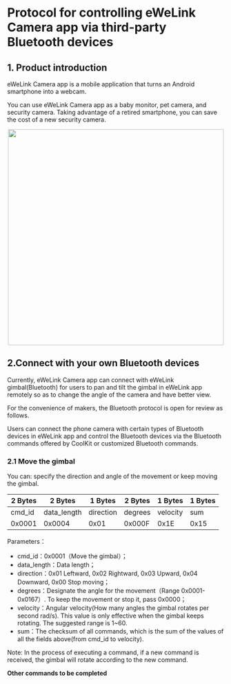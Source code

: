 <!--
 * @Author: Carl
 * @Date: 2021-01-29 18:11:12
 * @LastEditors: Carl
 * @LastEditTime: 2021-02-03 17:34:03
-->

# Protocol for controlling eWeLink Camera app via third-party Bluetooth devices

## 1. Product introduction

eWeLink Camera app is a mobile application that turns an Android smartphone into a webcam.

You can use eWeLink Camera app as a baby monitor, pet camera, and security camera. Taking advantage of a retired smartphone, you can save the cost of a new security camera.  

<div align=center>
<img src="./1.jpg" width="500" height="auto" />
</div>

## 2.Connect with your own Bluetooth devices

Currently, eWeLink Camera app can connect with eWeLink gimbal(Bluetooth) for users to pan and tilt the gimbal in eWeLink app remotely so as to change the angle of the camera and have better view.

For the convenience of makers, the Bluetooth protocol is open for review as follows.

Users can connect the phone camera with certain types of Bluetooth devices in eWeLink app and control the Bluetooth devices via the Bluetooth commands offered by CoolKit or customized Bluetooth commands.

### 2.1 Move the gimbal

You can: specify the direction and angle of the movement or keep moving the gimbal.

| 2 Bytes | 2 Bytes     | 1 Bytes   | 2 Bytes | 1 Bytes  |      1 Bytes |
| ------- | ----------- | --------- | ------- | -------- | ------------ |
| cmd_id  | data_length | direction | degrees | velocity | sum          |
| 0x0001  | 0x0004      | 0x01      | 0x000F  | 0x1E     | 0x15         |

Parameters：

- cmd_id：0x0001（Move the gimbal）；
- data_length：Data length；
- direction：0x01 Leftward, 0x02 Rightward, 0x03 Upward, 0x04 Downward, 0x00 Stop moving；
- degrees：Designate the angle for the movement（Range 0x0001-0x0167）. To keep the movement or stop it, pass 0x0000；
- velocity：Angular velocity(How many angles the gimbal rotates per second rad/s). This value is only effective when the gimbal keeps rotating. The suggested range is 1~60.
- sum：The checksum of all commands, which is the sum of the values of all the fields above(from cmd_id to velocity). 

Note: In the process of executing a command, if a new command is received, the gimbal will rotate according to the new command.

**Other commands to be completed**